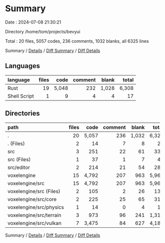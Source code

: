 # Summary

Date : 2024-07-08 21:30:21

Directory /home/tom/projects/bevyui

Total : 20 files,  5057 codes, 236 comments, 1032 blanks, all 6325 lines

Summary / [Details](details.md) / [Diff Summary](diff.md) / [Diff Details](diff-details.md)

## Languages
| language | files | code | comment | blank | total |
| :--- | ---: | ---: | ---: | ---: | ---: |
| Rust | 19 | 5,048 | 232 | 1,028 | 6,308 |
| Shell Script | 1 | 9 | 4 | 4 | 17 |

## Directories
| path | files | code | comment | blank | total |
| :--- | ---: | ---: | ---: | ---: | ---: |
| . | 20 | 5,057 | 236 | 1,032 | 6,325 |
| . (Files) | 2 | 14 | 7 | 8 | 29 |
| src | 3 | 251 | 22 | 61 | 334 |
| src (Files) | 1 | 37 | 1 | 7 | 45 |
| src/editor | 2 | 214 | 21 | 54 | 289 |
| voxelengine | 15 | 4,792 | 207 | 963 | 5,962 |
| voxelengine/src | 15 | 4,792 | 207 | 963 | 5,962 |
| voxelengine/src (Files) | 2 | 105 | 2 | 26 | 133 |
| voxelengine/src/core | 2 | 225 | 25 | 65 | 315 |
| voxelengine/src/physics | 1 | 14 | 0 | 4 | 18 |
| voxelengine/src/terrain | 3 | 973 | 96 | 241 | 1,310 |
| voxelengine/src/vulkan | 7 | 3,475 | 84 | 627 | 4,186 |

Summary / [Details](details.md) / [Diff Summary](diff.md) / [Diff Details](diff-details.md)
